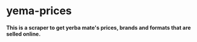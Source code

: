 # yema-prices

#### This is a scraper to get yerba mate's prices, brands and formats that are selled online.

